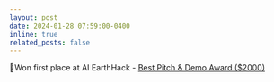 ```yaml
---
layout: post
date: 2024-01-28 07:59:00-0400
inline: true
related_posts: false
---
```


🎉Won first place at AI EarthHack - <a href="../assets/pdf/BestPitch.pdf" target="_blank">Best Pitch & Demo Award ($2000)
